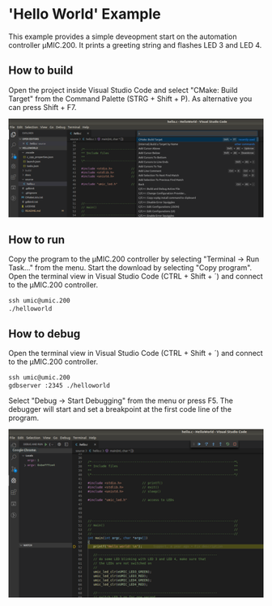 # 'Hello World' Example

This example provides a simple deveopment start on the automation controller
µMIC.200. It prints a greeting string and flashes LED 3 and LED 4.
 

## How to build

Open the project inside Visual Studio Code and select "CMake: Build Target"
from the Command Palette (STRG + Shift + P). As alternative you can press
Shift + F7. 

![ ](docs/VS-Code-CMake.png)

## How to run

Copy the program to the µMIC.200 controller by selecting "Terminal -> Run Task..."
from the menu. Start the download by selecting "Copy program". Open the terminal
view in Visual Studio Code (CTRL + Shift + ´) and connect to the µMIC.200
controller.

```
ssh umic@umic.200
./helloworld
```


## How to debug

Open the terminal view in Visual Studio Code (CTRL + Shift + ´) and connect to the µMIC.200
controller.

```
ssh umic@umic.200
gdbserver :2345 ./helloworld
```

Select "Debug -> Start Debugging" from the menu or press F5. The debugger will start and
set a breakpoint at the first code line of the program.

![ ](docs/VS-Code-Debug.png)
